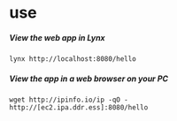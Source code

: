 # use
##### View the web app in Lynx
    lynx http://localhost:8080/hello
    
##### View the app in a web browser on your PC
	wget http://ipinfo.io/ip -qO -
	http://[ec2.ipa.ddr.ess]:8080/hello
